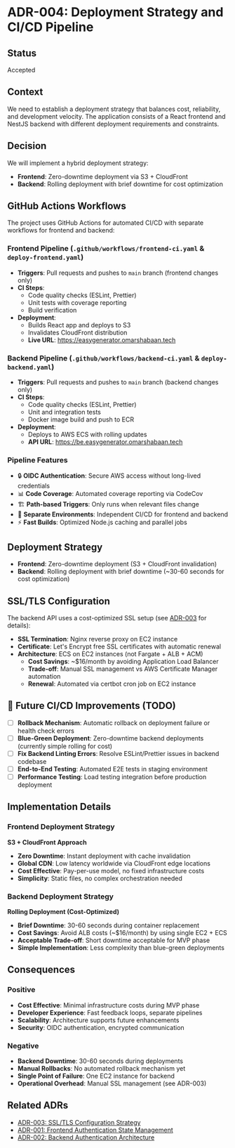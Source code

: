# ADR-004: Deployment Strategy and CI/CD Pipeline

## Status
Accepted

## Context
We need to establish a deployment strategy that balances cost, reliability, and development velocity. The application consists of a React frontend and NestJS backend with different deployment requirements and constraints.

## Decision
We will implement a hybrid deployment strategy:
- **Frontend**: Zero-downtime deployment via S3 + CloudFront
- **Backend**: Rolling deployment with brief downtime for cost optimization

## GitHub Actions Workflows

The project uses GitHub Actions for automated CI/CD with separate workflows for frontend and backend:

### **Frontend Pipeline** (`.github/workflows/frontend-ci.yaml` & `deploy-frontend.yaml`)
- **Triggers**: Pull requests and pushes to `main` branch (frontend changes only)
- **CI Steps**:
  - Code quality checks (ESLint, Prettier)
  - Unit tests with coverage reporting
  - Build verification
- **Deployment**: 
  - Builds React app and deploys to S3
  - Invalidates CloudFront distribution
  - **Live URL**: https://easygenerator.omarshabaan.tech

### **Backend Pipeline** (`.github/workflows/backend-ci.yaml` & `deploy-backend.yaml`)  
- **Triggers**: Pull requests and pushes to `main` branch (backend changes only)
- **CI Steps**:
  - Code quality checks (ESLint, Prettier)
  - Unit and integration tests
  - Docker image build and push to ECR
- **Deployment**:
  - Deploys to AWS ECS with rolling updates
  - **API URL**: https://be.easygenerator.omarshabaan.tech

### **Pipeline Features**
- 🔒 **OIDC Authentication**: Secure AWS access without long-lived credentials
- 📊 **Code Coverage**: Automated coverage reporting via CodeCov
- 🏗️ **Path-based Triggers**: Only runs when relevant files change
- 🔄 **Separate Environments**: Independent CI/CD for frontend and backend
- ⚡ **Fast Builds**: Optimized Node.js caching and parallel jobs

## Deployment Strategy
- **Frontend**: Zero-downtime deployment (S3 + CloudFront invalidation)
- **Backend**: Rolling deployment with brief downtime (~30-60 seconds for cost optimization)

## SSL/TLS Configuration
The backend API uses a cost-optimized SSL setup (see [ADR-003](./003-ssl-tls-configuration.md) for details):

- **SSL Termination**: Nginx reverse proxy on EC2 instance
- **Certificate**: Let's Encrypt free SSL certificates with automatic renewal
- **Architecture**: ECS on EC2 instances (not Fargate + ALB + ACM)
  - **Cost Savings**: ~$16/month by avoiding Application Load Balancer
  - **Trade-off**: Manual SSL management vs AWS Certificate Manager automation
  - **Renewal**: Automated via certbot cron job on EC2 instance

## 🔄 Future CI/CD Improvements (TODO)
- [ ] **Rollback Mechanism**: Automatic rollback on deployment failure or health check errors
- [ ] **Blue-Green Deployment**: Zero-downtime backend deployments (currently simple rolling for cost)
- [ ] **Fix Backend Linting Errors**: Resolve ESLint/Prettier issues in backend codebase
- [ ] **End-to-End Testing**: Automated E2E tests in staging environment
- [ ] **Performance Testing**: Load testing integration before production deployment

## Implementation Details

### Frontend Deployment Strategy
**S3 + CloudFront Approach**
- **Zero Downtime**: Instant deployment with cache invalidation
- **Global CDN**: Low latency worldwide via CloudFront edge locations  
- **Cost Effective**: Pay-per-use model, no fixed infrastructure costs
- **Simplicity**: Static files, no complex orchestration needed

### Backend Deployment Strategy
**Rolling Deployment (Cost-Optimized)**
- **Brief Downtime**: 30-60 seconds during container replacement
- **Cost Savings**: Avoid ALB costs (~$16/month) by using single EC2 + ECS
- **Acceptable Trade-off**: Short downtime acceptable for MVP phase
- **Simple Implementation**: Less complexity than blue-green deployments

## Consequences

### Positive
- **Cost Effective**: Minimal infrastructure costs during MVP phase
- **Developer Experience**: Fast feedback loops, separate pipelines
- **Scalability**: Architecture supports future enhancements
- **Security**: OIDC authentication, encrypted communication

### Negative
- **Backend Downtime**: 30-60 seconds during deployments
- **Manual Rollbacks**: No automated rollback mechanism yet
- **Single Point of Failure**: One EC2 instance for backend
- **Operational Overhead**: Manual SSL management (see ADR-003)

## Related ADRs
- [ADR-003: SSL/TLS Configuration Strategy](./003-ssl-tls-configuration.md)
- [ADR-001: Frontend Authentication State Management](./001-frontend-authentication-state-management.md) 
- [ADR-002: Backend Authentication Architecture](./002-backend-authentication-architecture-decisions.md)